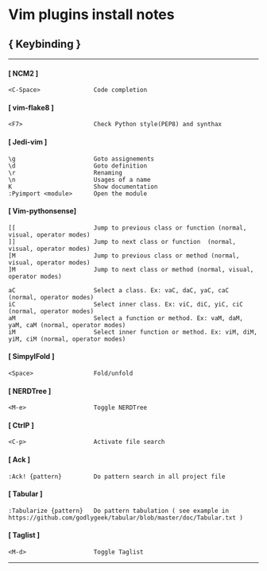 Vim plugins install notes
=========================

{ Keybinding }
--------------

--------------------------------------------------------------------------------
#### [ NCM2 ]

    <C-Space>		        Code completion

#### [ vim-flake8 ]

	<F7>			        Check Python style(PEP8) and synthax

#### [ Jedi-vim ]

	\g			            Goto assignements
	\d			            Goto definition
	\r			            Renaming
	\n			            Usages of a name
	K			            Show documentation
	:Pyimport <module>	    Open the module

#### [ Vim-pythonsense]		

	[[    			        Jump to previous class or function (normal, visual, operator modes)
	]]    			        Jump to next class or function  (normal, visual, operator modes)
	[M    			        Jump to previous class or method (normal, visual, operator modes)
	]M    			        Jump to next class or method (normal, visual, operator modes)

	aC    			        Select a class. Ex: vaC, daC, yaC, caC (normal, operator modes)
	iC    			        Select inner class. Ex: viC, diC, yiC, ciC (normal, operator modes)
	aM    			        Select a function or method. Ex: vaM, daM, yaM, caM (normal, operator modes)
	iM    			        Select inner function or method. Ex: viM, diM, yiM, ciM (normal, operator modes)

#### [ SimpylFold ]

	<Space>			        Fold/unfold

#### [ NERDTree ]

	<M-e>			        Toggle NERDTree

#### [ CtrlP ]

	<C-p>			        Activate file search

#### [ Ack ]

	:Ack! {pattern}		    Do pattern search in all project file

#### [ Tabular ]

	:Tabularize {pattern}	Do pattern tabulation ( see example in https://github.com/godlygeek/tabular/blob/master/doc/Tabular.txt )

#### [ Taglist ]

	<M-d>			        Toggle Taglist

--------------------------------------------------------------------------------
